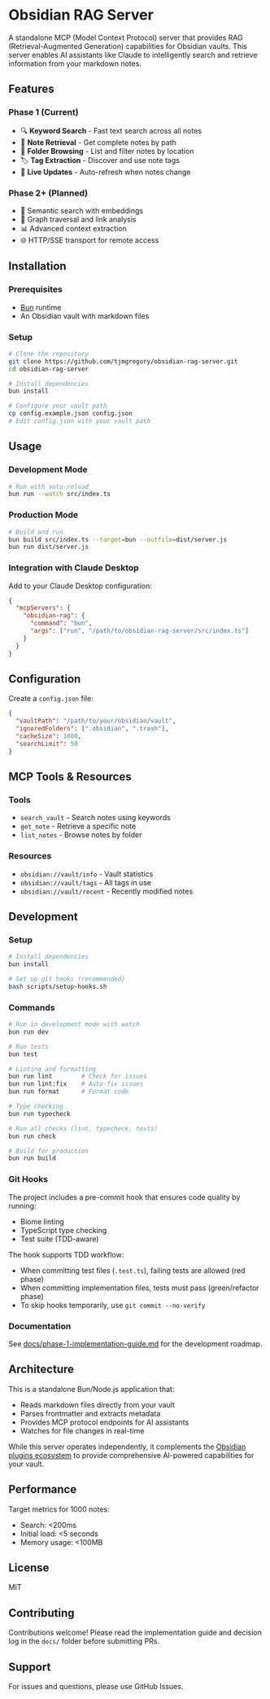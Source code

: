 # Obsidian RAG Server

A standalone MCP (Model Context Protocol) server that provides RAG (Retrieval-Augmented Generation) capabilities for Obsidian vaults. This server enables AI assistants like Claude to intelligently search and retrieve information from your markdown notes.

## Features

### Phase 1 (Current)
- 🔍 **Keyword Search** - Fast text search across all notes
- 📄 **Note Retrieval** - Get complete notes by path
- 📁 **Folder Browsing** - List and filter notes by location
- 🏷️ **Tag Extraction** - Discover and use note tags
- 🔄 **Live Updates** - Auto-refresh when notes change

### Phase 2+ (Planned)
- 🧠 Semantic search with embeddings
- 🔗 Graph traversal and link analysis
- 📊 Advanced context extraction
- 🌐 HTTP/SSE transport for remote access

## Installation

### Prerequisites
- [Bun](https://bun.sh) runtime
- An Obsidian vault with markdown files

### Setup

```bash
# Clone the repository
git clone https://github.com/tjmgregory/obsidian-rag-server.git
cd obsidian-rag-server

# Install dependencies
bun install

# Configure your vault path
cp config.example.json config.json
# Edit config.json with your vault path
```

## Usage

### Development Mode

```bash
# Run with auto-reload
bun run --watch src/index.ts
```

### Production Mode

```bash
# Build and run
bun build src/index.ts --target=bun --outfile=dist/server.js
bun run dist/server.js
```

### Integration with Claude Desktop

Add to your Claude Desktop configuration:

```json
{
  "mcpServers": {
    "obsidian-rag": {
      "command": "bun",
      "args": ["run", "/path/to/obsidian-rag-server/src/index.ts"]
    }
  }
}
```

## Configuration

Create a `config.json` file:

```json
{
  "vaultPath": "/path/to/your/obsidian/vault",
  "ignoredFolders": [".obsidian", ".trash"],
  "cacheSize": 1000,
  "searchLimit": 50
}
```

## MCP Tools & Resources

### Tools
- `search_vault` - Search notes using keywords
- `get_note` - Retrieve a specific note
- `list_notes` - Browse notes by folder

### Resources
- `obsidian://vault/info` - Vault statistics
- `obsidian://vault/tags` - All tags in use
- `obsidian://vault/recent` - Recently modified notes

## Development

### Setup

```bash
# Install dependencies
bun install

# Set up git hooks (recommended)
bash scripts/setup-hooks.sh
```

### Commands

```bash
# Run in development mode with watch
bun run dev

# Run tests
bun test

# Linting and formatting
bun run lint        # Check for issues
bun run lint:fix    # Auto-fix issues
bun run format      # Format code

# Type checking
bun run typecheck

# Run all checks (lint, typecheck, tests)
bun run check

# Build for production
bun run build
```

### Git Hooks

The project includes a pre-commit hook that ensures code quality by running:
- Biome linting
- TypeScript type checking  
- Test suite (TDD-aware)

The hook supports TDD workflow:
- When committing test files (`.test.ts`), failing tests are allowed (red phase)
- When committing implementation files, tests must pass (green/refactor phase)
- To skip hooks temporarily, use `git commit --no-verify`

### Documentation

See [docs/phase-1-implementation-guide.md](docs/phase-1-implementation-guide.md) for the development roadmap.

## Architecture

This is a standalone Bun/Node.js application that:
- Reads markdown files directly from your vault
- Parses frontmatter and extracts metadata
- Provides MCP protocol endpoints for AI assistants
- Watches for file changes in real-time

While this server operates independently, it complements the [Obsidian plugins ecosystem](https://github.com/tjmgregory/obsidian-plugins) to provide comprehensive AI-powered capabilities for your vault.

## Performance

Target metrics for 1000 notes:
- Search: <200ms
- Initial load: <5 seconds
- Memory usage: <100MB

## License

MIT

## Contributing

Contributions welcome! Please read the implementation guide and decision log in the `docs/` folder before submitting PRs.

## Support

For issues and questions, please use GitHub Issues.